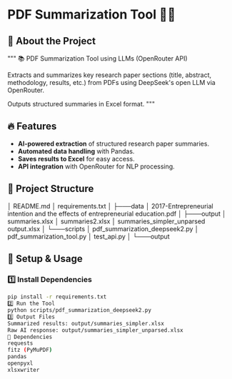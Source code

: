 # PDF Summarization Tool 📝📄

## 📌 About the Project
"""
📚 PDF Summarization Tool using LLMs (OpenRouter API)

Extracts and summarizes key research paper sections (title, abstract, methodology, results, etc.)
from PDFs using DeepSeek's open LLM via OpenRouter.

Outputs structured summaries in Excel format.
"""


## 🔥 Features
- **AI-powered extraction** of structured research paper summaries.
- **Automated data handling** with Pandas.
- **Saves results to Excel** for easy access.
- **API integration** with OpenRouter for NLP processing.

## 📂 Project Structure

│   README.md
│   requirements.txt
│
├───data
│       2017-Entrepreneurial intention and the effects of entrepreneurial education.pdf
│
├───output
│       summaries.xlsx
│       summaries2.xlsx
│       summaries_simpler_unparsed output.xlsx
│
└───scripts
    │   pdf_summarization_deepseek2.py
    │   pdf_summarization_tool.py
    │   test_api.py
    │
    └───output

## 🚀 Setup & Usage
### **1️⃣ Install Dependencies**
```sh
pip install -r requirements.txt
2️⃣ Run the Tool
python scripts/pdf_summarization_deepseek2.py
3️⃣ Output Files
Summarized results: output/summaries_simpler.xlsx
Raw AI response: output/summaries_simpler_unparsed.xlsx
🔧 Dependencies
requests
fitz (PyMuPDF)
pandas
openpyxl
xlsxwriter
